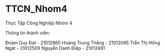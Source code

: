 # TTCN_Nhom4
Thực Tập Công Nghiệp Nhóm 4

Thông tin thành viên: 

Đoàm Duy Đạt - 21012865
Hoàng Trung Thắng - 21012095
Trần Thị Hồng Ngát - 21012509 
Nguyễn Danh Điệp - 21012491
